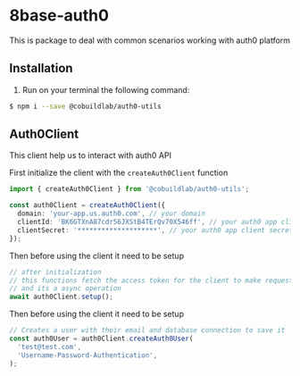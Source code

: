 # 8base-auth0

This is package to deal with common scenarios working with auth0 platform

## Installation

1. Run on your terminal the following command:

```sh
$ npm i --save @cobuildlab/auth0-utils
```

## Auth0Client

This client help us to interact with auth0 API

First initialize the client with the `createAuth0Client` function

```ts
import { createAuth0Client } from '@cobuildlab/auth0-utils';

const auth0Client = createAuth0Client({
  domain: 'your-app.us.auth0.com', // your domain
  clientId: 'BK6GTXnA87cdr56JXStB4TErQv70X546ff', // your auth0 app client id
  clientSecret: '********************', // your auth0 app client secret
});
```

Then before using the client it need to be setup

```ts
// after initialization
// this functions fetch the access token for the client to make requests.
// and its a async operation
await auth0Client.setup();
```

Then before using the client it need to be setup

```ts
// Creates a user with their email and database connection to save it
const auth0User = auth0Client.createAuth0User(
  'test@test.com',
  'Username-Password-Authentication',
);
```
